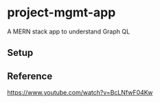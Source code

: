 # project-mgmt-app

A MERN stack app to understand Graph QL

## Setup

## Reference

https://www.youtube.com/watch?v=BcLNfwF04Kw
